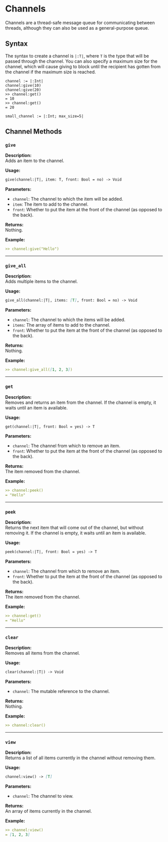 # Channels

Channels are a thread-safe message queue for communicating between threads,
although they can also be used as a general-purpose queue.

## Syntax

The syntax to create a channel is `|:T|`, where `T` is the type that will be
passed through the channel. You can also specify a maximum size for the
channel, which will cause giving to block until the recipient has gotten from
the channel if the maximum size is reached.

```tomo
channel := |:Int|
channel:give(10)
channel:give(20)
>> channel:get()
= 10
>> channel:get()
= 20

small_channel := |:Int; max_size=5|
```

## Channel Methods

### `give`

**Description:**  
Adds an item to the channel.

**Usage:**  
```markdown
give(channel:|T|, item: T, front: Bool = no) -> Void
```

**Parameters:**

- `channel`: The channel to which the item will be added.
- `item`: The item to add to the channel.
- `front`: Whether to put the item at the front of the channel (as opposed to the back).

**Returns:**  
Nothing.

**Example:**  
```markdown
>> channel:give("Hello")
```

---

### `give_all`

**Description:**  
Adds multiple items to the channel.

**Usage:**  
```markdown
give_all(channel:|T|, items: [T], front: Bool = no) -> Void
```

**Parameters:**

- `channel`: The channel to which the items will be added.
- `items`: The array of items to add to the channel.
- `front`: Whether to put the item at the front of the channel (as opposed to the back).

**Returns:**  
Nothing.

**Example:**  
```markdown
>> channel:give_all([1, 2, 3])
```

---

### `get`

**Description:**  
Removes and returns an item from the channel. If the channel is empty, it waits until an item is available.

**Usage:**  
```markdown
get(channel:|T|, front: Bool = yes) -> T
```

**Parameters:**

- `channel`: The channel from which to remove an item.
- `front`: Whether to put the item at the front of the channel (as opposed to the back).

**Returns:**  
The item removed from the channel.

**Example:**  
```markdown
>> channel:peek()
= "Hello"
```

---

### `peek`

**Description:**  
Returns the next item that will come out of the channel, but without removing
it. If the channel is empty, it waits until an item is available.

**Usage:**  
```markdown
peek(channel:|T|, front: Bool = yes) -> T
```

**Parameters:**

- `channel`: The channel from which to remove an item.
- `front`: Whether to put the item at the front of the channel (as opposed to the back).

**Returns:**  
The item removed from the channel.

**Example:**  
```markdown
>> channel:get()
= "Hello"
```

---

### `clear`

**Description:**  
Removes all items from the channel.

**Usage:**  
```markdown
clear(channel:|T|) -> Void
```

**Parameters:**

- `channel`: The mutable reference to the channel.

**Returns:**  
Nothing.

**Example:**  
```markdown
>> channel:clear()
```

---

### `view`

**Description:**  
Returns a list of all items currently in the channel without removing them.

**Usage:**  
```markdown
channel:view() -> [T]
```

**Parameters:**

- `channel`: The channel to view.

**Returns:**  
An array of items currently in the channel.

**Example:**  
```markdown
>> channel:view()
= [1, 2, 3]
```
